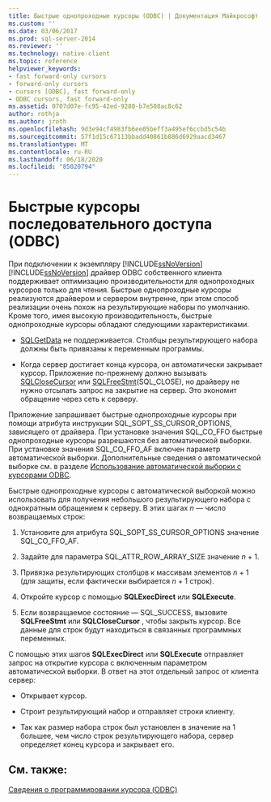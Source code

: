 ```yaml
---
title: Быстрые однопроходные курсоры (ODBC) | Документация Майкрософт
ms.custom: ''
ms.date: 03/06/2017
ms.prod: sql-server-2014
ms.reviewer: ''
ms.technology: native-client
ms.topic: reference
helpviewer_keywords:
- fast forward-only cursors
- forward-only cursors
- cursors [ODBC], fast forward-only
- ODBC cursors, fast forward-only
ms.assetid: 0707d07e-fc95-42ed-9280-b7e508ac8c62
author: rothja
ms.author: jroth
ms.openlocfilehash: 9d3e94cf4983fb6ee05beff3a495ef6ccbd5c54b
ms.sourcegitcommit: 57f1d15c67113bbadd40861b886d6929aacd3467
ms.translationtype: MT
ms.contentlocale: ru-RU
ms.lasthandoff: 06/18/2020
ms.locfileid: "85020794"
---
```

# <a name="fast-forward-only-cursors-odbc"></a>Быстрые курсоры последовательного доступа (ODBC)
  При подключении к экземпляру [!INCLUDE[ssNoVersion](../../../includes/ssnoversion-md.md)] [!INCLUDE[ssNoVersion](../../../includes/ssnoversion-md.md)] драйвер ODBC собственного клиента поддерживает оптимизацию производительности для однопроходных курсоров только для чтения. Быстрые однопроходные курсоры реализуются драйвером и сервером внутренне, при этом способ реализации очень похож на результирующие наборы по умолчанию. Кроме того, имея высокую производительность, быстрые однопроходные курсоры обладают следующими характеристиками.  
  
-   [SQLGetData](../../native-client-odbc-api/sqlgetdata.md) не поддерживается. Столбцы результирующего набора должны быть привязаны к переменным программы.  
  
-   Когда сервер достигает конца курсора, он автоматически закрывает курсор. Приложение по-прежнему должно вызывать [SQLCloseCursor](../../native-client-odbc-api/sqlclosecursor.md) или [SQLFreeStmt](../../native-client-odbc-api/sqlfreestmt.md)(SQL_CLOSE), но драйверу не нужно отсылать запрос на закрытие на сервер. Это экономит обращение через сеть к серверу.  
  
 Приложение запрашивает быстрые однопроходные курсоры при помощи атрибута инструкции SQL_SOPT_SS_CURSOR_OPTIONS, зависящего от драйвера. При установке значения SQL_CO_FFO быстрые однопроходные курсоры разрешаются без автоматической выборки. При установке значения SQL_CO_FFO_AF включен параметр автоматической выборки. Дополнительные сведения о автоматической выборке см. в разделе [Использование автоматической выборки с курсорами ODBC](using-autofetch-with-odbc-cursors.md).  
  
 Быстрые однопроходные курсоры с автоматической выборкой можно использовать для получения небольшого результирующего набора с однократным обращением к серверу. В этих шагах *n* — число возвращаемых строк:  
  
1.  Установите для атрибута SQL_SOPT_SS_CURSOR_OPTIONS значение SQL_CO_FFO_AF.  
  
2.  Задайте для параметра SQL_ATTR_ROW_ARRAY_SIZE значение *n* + 1.  
  
3.  Привязка результирующих столбцов к массивам элементов *n* + 1 (для защиты, если фактически выбирается *n* + 1 строк).  
  
4.  Откройте курсор с помощью **SQLExecDirect** или **SQLExecute**.  
  
5.  Если возвращаемое состояние — SQL_SUCCESS, вызовите **SQLFreeStmt** или **SQLCloseCursor** , чтобы закрыть курсор. Все данные для строк будут находиться в связанных программных переменных.  
  
 С помощью этих шагов **SQLExecDirect** или **SQLExecute** отправляет запрос на открытие курсора с включенным параметром автоматической выборки. В ответ на этот отдельный запрос от клиента сервер:  
  
-   Открывает курсор.  
  
-   Строит результирующий набор и отправляет строки клиенту.  
  
-   Так как размер набора строк был установлен в значение на 1 большее, чем число строк результирующего набора, сервер определяет конец курсора и закрывает его.  
  
## <a name="see-also"></a>См. также:  
 [Сведения о программировании курсора &#40;ODBC&#41;](cursor-programming-details-odbc.md)  
  
  
